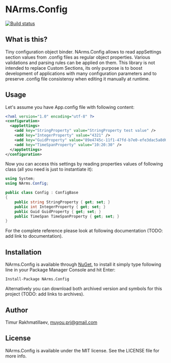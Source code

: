 ﻿# NArms.Config

[![Build status](https://ci.appveyor.com/api/projects/status/s7me5u8cfiw2mrrk)](https://ci.appveyor.com/project/Eskat0n/narms-config)

## What is this?

Tiny configuration object binder. NArms.Config allows to read appSettings section values from .config files as regular object properties. 
Various validations and parsing rules can be applied on them. This library is not intended to replace Custom Sections, its only purpose is 
to boost development of applications with many configuration parameters and to preserve .config file consistensy when editing it 
manually at runtime.

## Usage

Let's assume you have App.config file with following content:

```xml
<?xml version="1.0" encoding="utf-8" ?>
<configuration>
  <appSettings>
    <add key="StringProperty" value="StringProperty test value" />
    <add key="IntegerProperty" value="4321" />
    <add key="GuidProperty" value="89e4745c-11f1-47fd-b7e0-efe3dac5a8d6" />
    <add key="TimeSpanProperty" value="10:20:30" />
  </appSettings>
</configuration>
```

Now you can access this settings by reading properties values of following class (all you need is just to instantiate it):

```c#
using System;
using NArms.Config;

public class Config : ConfigBase
{
    public string StringProperty { get; set; }
    public int IntegerProperty { get; set; }
    public Guid GuidProperty { get; set; }   
    public TimeSpan TimeSpanProperty { get; set; } 
}
```

For the complete reference please look at following documentation (TODO: add link to documentation).

## Installation

NArms.Config is available through [NuGet](http://www.nuget.org/packages/NArms.Config), to install it simply type following line in your Package Manager Console and hit Enter:

`Install-Package NArms.Config`

Alternatively you can download both archived version and symbols for this project (TODO: add links to archives).

## Author

Timur Rakhmatillaev, muyou.prj@gmail.com

## License

NArms.Config is available under the MIT license. See the LICENSE file for more info.